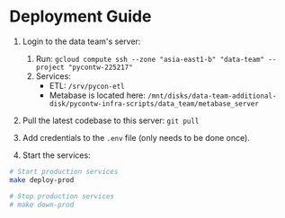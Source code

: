 # Deployment Guide

1. Login to the data team's server:
    1. Run: `gcloud compute ssh --zone "asia-east1-b" "data-team" --project "pycontw-225217"`
    2. Services:
        * ETL: `/srv/pycon-etl`
        * Metabase is located here: `/mnt/disks/data-team-additional-disk/pycontw-infra-scripts/data_team/metabase_server`

2. Pull the latest codebase to this server: `git pull`

3. Add credentials to the `.env` file (only needs to be done once).

4. Start the services:

```bash
# Start production services
make deploy-prod

# Stop production services
# make down-prod
```